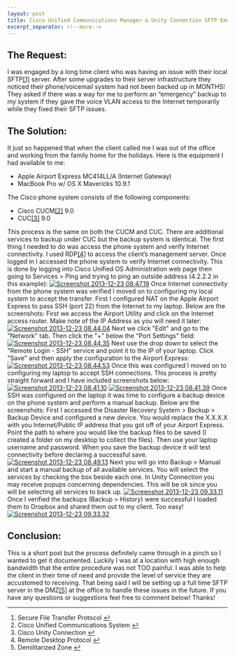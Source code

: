 ```yaml
---
layout: post
title: Cisco Unified Communications Manager & Unity Connection SFTP Emergency Backup to Mac OS X over the Internet
excerpt_separator: <!--more-->
--- 
```


## The Request:

I was engaged by a long time client who was having an issue with their local SFTP[[1]](1 "see footnote") server. After some upgrades to their server infrastructure they noticed their phone/voicemail system had not been backed up in MONTHS! They asked if there was a way for me to perform an “emergency” backup to my system if they gave the voice VLAN access to the Internet temporarily while they fixed their SFTP issues.
<!--more-->
## The Solution:

It just so happened that when the client called me I was out of the office and working from the family home for the holidays. Here is the equipment I had available to me:

*   Apple Airport Express MC414LL/A (Internet Gateway)
*   MacBook Pro w/ OS X Mavericks 10.9.1

The Cisco phone system consists of the following components:

*   Cisco CUCM[[2]](2 "see footnote") 9.0
*   CUC[[3]](3 "see footnote") 9.0

This process is the same on both the CUCM and CUC. There are additional services to backup under CUC but the backup system is identical. The first thing I needed to do was access the phone system and verify Internet connectivity. I used RDP[[4]](4 "see footnote") to access the client’s management server. Once logged in I accessed the phone system to verify Internet connectivity. This is done by logging into Cisco Unified OS Administration web page then going to Services > Ping and trying to ping an outside address (4.2.2.2 in this example): [![Screenshot 2013-12-23 08.47.19](http://thenetworkhobo.files.wordpress.com/2013/12/screenshot-2013-12-23-08-47-19.png?w=300)](http://thenetworkhobo.files.wordpress.com/2013/12/screenshot-2013-12-23-08-47-19.png) Once Internet connectivity from the phone system was verified I moved on to configuring my local system to accept the transfer. First I configured NAT on the Apple Airport Express to pass SSH (port 22) from the Internet to my laptop. Below are the screenshots: First we access the Airport Utility and click on the Internet access router. Make note of the IP Address as you will need it later: [![Screenshot 2013-12-23 08.44.04](http://thenetworkhobo.files.wordpress.com/2013/12/screenshot-2013-12-23-08-44-04.png?w=300)](http://thenetworkhobo.files.wordpress.com/2013/12/screenshot-2013-12-23-08-44-04.png) Next we click "Edit" and go to the "Network" tab. Then click the "+" below the "Port Settings" field: [![Screenshot 2013-12-23 08.44.35](http://thenetworkhobo.files.wordpress.com/2013/12/screenshot-2013-12-23-08-44-35.png?w=300)](http://thenetworkhobo.files.wordpress.com/2013/12/screenshot-2013-12-23-08-44-35.png) Next use the drop down to select the "Remote Login - SSH" service and point it to the IP of your laptop. Click "Save" and then apply the configuration to the Airport Express: [![Screenshot 2013-12-23 08.44.53](http://thenetworkhobo.files.wordpress.com/2013/12/screenshot-2013-12-23-08-44-53.png?w=300)](http://thenetworkhobo.files.wordpress.com/2013/12/screenshot-2013-12-23-08-44-53.png) Once this was configured I moved on to configuring my laptop to accept SSH connections. This process is pretty straight forward and I have included screenshots below: [![Screenshot 2013-12-23 08.41.10](http://thenetworkhobo.files.wordpress.com/2013/12/screenshot-2013-12-23-08-41-10.png?w=300)](http://thenetworkhobo.files.wordpress.com/2013/12/screenshot-2013-12-23-08-41-10.png) [![Screenshot 2013-12-23 08.41.39](http://thenetworkhobo.files.wordpress.com/2013/12/screenshot-2013-12-23-08-41-39.png?w=300)](http://thenetworkhobo.files.wordpress.com/2013/12/screenshot-2013-12-23-08-41-39.png) Once SSH was configured on the laptop it was time to configure a backup device on the phone system and perform a manual backup. Below are the screenshots: First I accessed the Disaster Recovery System > Backup > Backup Device and configured a new device. You would replace the X.X.X.X with you Internet/Public IP address that you got off of your Airport Express. Point the path to where you would like the backup files to be saved (I created a folder on my desktop to collect the files). Then use your laptop username and password. When you save the backup device it will test connectivity before declaring a successful save. [![Screenshot 2013-12-23 08.49.13](http://thenetworkhobo.files.wordpress.com/2013/12/screenshot-2013-12-23-08-49-13.png?w=300)](http://thenetworkhobo.files.wordpress.com/2013/12/screenshot-2013-12-23-08-49-13.png) Next you will go into Backup > Manual and start a manual backup of all available services. You will select the services by checking the box beside each one. In Unity Connection you may receive popups concerning dependencies. This will be ok since you will be selecting all services to back up. [![Screenshot 2013-12-23 09.33.11](http://thenetworkhobo.files.wordpress.com/2013/12/screenshot-2013-12-23-09-33-11.png?w=300)](http://thenetworkhobo.files.wordpress.com/2013/12/screenshot-2013-12-23-09-33-11.png) Once I verified the backups (Backup > History) were successful I loaded them to Dropbox and shared them out to my client. Too easy! [![Screenshot 2013-12-23 09.33.32](http://thenetworkhobo.files.wordpress.com/2013/12/screenshot-2013-12-23-09-33-32.png?w=300)](http://thenetworkhobo.files.wordpress.com/2013/12/screenshot-2013-12-23-09-33-32.png)

## Conclusion:

This is a short post but the process definitely came through in a pinch so I wanted to get it documented. Luckily I was at a location with high enough bandwidth that the entire procedure was not TOO painful. I was able to help the client in their time of need and provide the level of service they are accustomed to receiving. That being said I will be setting up a full time SFTP server in the DMZ[[5]](5 "see footnote") at the office to handle these issues in the future. If you have any questions or suggestions feel free to comment below! Thanks!

* * *

1.  Secure File Transfer Protocol [↩](1 "return to article")
2.  Cisco Unified Communications System [↩](2 "return to article")
3.  Cisco Unity Connection [↩](3 "return to article")
4.  Remote Desktop Protocol [↩](4 "return to article")
5.  Demilitarized Zone [↩](5 "return to article")
